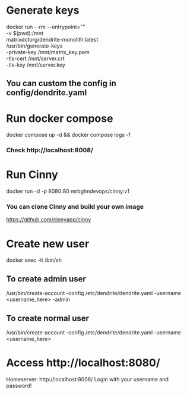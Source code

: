 # Generate keys
docker run --rm --entrypoint="" \
  -v $(pwd):/mnt \
  matrixdotorg/dendrite-monolith:latest \
  /usr/bin/generate-keys \
  -private-key /mnt/matrix_key.pem \
  -tls-cert /mnt/server.crt \
  -tls-key /mnt/server.key

## You can custom the config in config/dendrite.yaml

# Run docker compose
docker compose up -d && docker compose logs -f

### Check http://localhost:8008/

# Run Cinny
docker run -d -p 8080:80 mrbghndevops/cinny:v1
### You can clone Cinny and build your own image
https://github.com/cinnyapp/cinny

# Create new user
docker exec -it <container matrix> /bin/sh
## To create admin user
/usr/bin/create-account -config /etc/dendrite/dendrite.yaml -username <username_here> -admin
## To create normal user
/usr/bin/create-account -config /etc/dendrite/dendrite.yaml -username <username_here>

# Access http://localhost:8080/
Homeserver: http://localhost:8008/
Login with your username and password!
